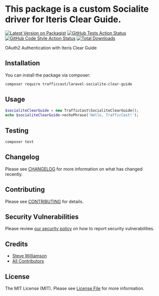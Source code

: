 # This package is a custom Socialite driver for Iteris Clear Guide.

[![Latest Version on Packagist](https://img.shields.io/packagist/v/trafficcast/laravel-socialite-clear-guide.svg?style=flat-square)](https://packagist.org/packages/trafficcast/laravel-socialite-clear-guide)
[![GitHub Tests Action Status](https://img.shields.io/github/actions/workflow/status/trafficcast/laravel-socialite-clear-guide/run-tests.yml?branch=main&label=tests&style=flat-square)](https://github.com/trafficcast/laravel-socialite-clear-guide/actions?query=workflow%3Arun-tests+branch%3Amain)
[![GitHub Code Style Action Status](https://img.shields.io/github/actions/workflow/status/trafficcast/laravel-socialite-clear-guide/fix-php-code-style-issues.yml?branch=main&label=code%20style&style=flat-square)](https://github.com/trafficcast/laravel-socialite-clear-guide/actions?query=workflow%3A"Fix+PHP+code+style+issues"+branch%3Amain)
[![Total Downloads](https://img.shields.io/packagist/dt/trafficcast/laravel-socialite-clear-guide.svg?style=flat-square)](https://packagist.org/packages/trafficcast/laravel-socialite-clear-guide)

OAuth2 Authentication with Iteris Clear Guide

## Installation

You can install the package via composer:

```bash
composer require trafficcast/laravel-socialite-clear-guide
```

## Usage

```php
$socialiteClearGuide = new TrafficCast\SocialiteClearGuide();
echo $socialiteClearGuide->echoPhrase('Hello, TrafficCast!');
```

## Testing

```bash
composer test
```

## Changelog

Please see [CHANGELOG](CHANGELOG.md) for more information on what has changed recently.

## Contributing

Please see [CONTRIBUTING](CONTRIBUTING.md) for details.

## Security Vulnerabilities

Please review [our security policy](../../security/policy) on how to report security vulnerabilities.

## Credits

-   [Steve Williamson](https://github.com/TrafficCast)
-   [All Contributors](../../contributors)

## License

The MIT License (MIT). Please see [License File](LICENSE.md) for more information.

